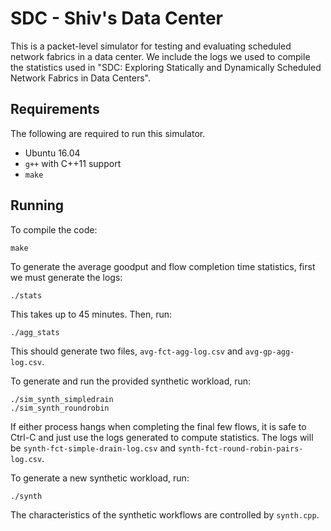 # SDC - Shiv's Data Center

This is a packet-level simulator for testing and evaluating scheduled network fabrics in a data center. We include the logs we used to compile the statistics used in "SDC: Exploring Statically and Dynamically Scheduled Network Fabrics in Data Centers".

## Requirements

The following are required to run this simulator.

* Ubuntu 16.04
* `g++` with C++11 support
* `make`

## Running

To compile the code:
```
make
```

To generate the average goodput and flow completion time statistics, first we must generate the logs:
```
./stats
```
This takes up to 45 minutes. Then, run:
```
./agg_stats
```
This should generate two files, `avg-fct-agg-log.csv` and `avg-gp-agg-log.csv`.

To generate and run the provided synthetic workload, run:
```
./sim_synth_simpledrain
./sim_synth_roundrobin
```
If either process hangs when completing the final few flows, it is safe to Ctrl-C and just use the logs generated to compute statistics.
The logs will be `synth-fct-simple-drain-log.csv` and `synth-fct-round-robin-pairs-log.csv`.

To generate a new synthetic workload, run:
```
./synth
```
The characteristics of the synthetic workflows are controlled by `synth.cpp`.